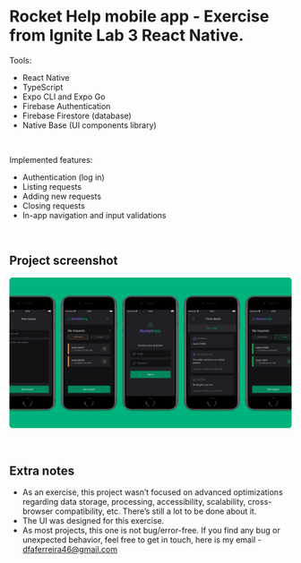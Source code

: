 # Rocket Help mobile app - Exercise from Ignite Lab 3 React Native.

Tools:

- React Native
- TypeScript
- Expo CLI and Expo Go
- Firebase Authentication
- Firebase Firestore (database)
- Native Base (UI components library)

<br>

Implemented features:

- Authentication (log in)
- Listing requests
- Adding new requests
- Closing requests
- In-app navigation and input validations

<br>

## Project screenshot

<img src=".github/project-screenshot.png"><br>

<br>

## Extra notes

- As an exercise, this project wasn’t focused on advanced optimizations regarding data storage, processing, accessibility, scalability, cross-browser compatibility, etc. There’s still a lot to be done about it.
- The UI was designed for this exercise.
- As most projects, this one is not bug/error-free. If you find any bug or unexpected behavior, feel free to get in touch, here is my email - dfaferreira46@gmail.com